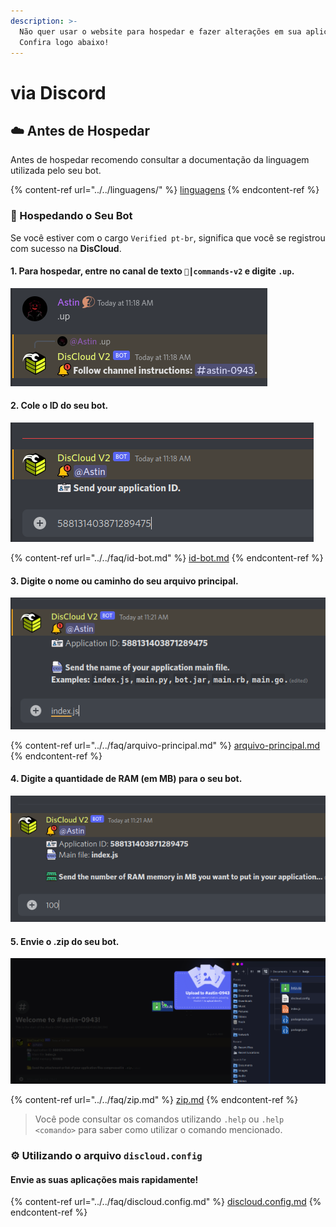 ```yaml
---
description: >-
  Não quer usar o website para hospedar e fazer alterações em sua aplicação?
  Confira logo abaixo!
---
```


# via Discord

## :cloud: Antes de Hospedar

Antes de hospedar recomendo consultar a documentação da linguagem utilizada pelo seu bot.

{% content-ref url="../../linguagens/" %}
[linguagens](../../linguagens/)
{% endcontent-ref %}

### :robot: Hospedando o Seu Bot

Se você estiver com o cargo `Verified pt-br`, significa que você se registrou com sucesso na **DisCloud**.&#x20;

#### 1. Para hospedar, entre no canal de texto `🤎┃commands-v2` e digite `.up`.

![](../../../.gitbook/assets/up.png)

#### 2. Cole o ID do seu bot.

![](../../../.gitbook/assets/up-id.png)

{% content-ref url="../../faq/id-bot.md" %}
[id-bot.md](../../faq/id-bot.md)
{% endcontent-ref %}

#### 3. Digite o nome ou caminho do seu arquivo principal.

![](../../../.gitbook/assets/up-main.png)

{% content-ref url="../../faq/arquivo-principal.md" %}
[arquivo-principal.md](../../faq/arquivo-principal.md)
{% endcontent-ref %}

#### 4. Digite a quantidade de RAM (em MB) para o seu bot.

![](../../../.gitbook/assets/up-ram.png)

#### 5.  Envie o .zip do seu bot.

![](../../../.gitbook/assets/up-zip.png)

{% content-ref url="../../faq/zip.md" %}
[zip.md](../../faq/zip.md)
{% endcontent-ref %}

> Você pode consultar os comandos utilizando `.help` ou `.help <comando>` para saber como utilizar o comando mencionado.

### :gear: Utilizando o arquivo `discloud.config`

#### Envie as suas aplicações mais rapidamente!

{% content-ref url="../../faq/discloud.config.md" %}
[discloud.config.md](../../faq/discloud.config.md)
{% endcontent-ref %}
